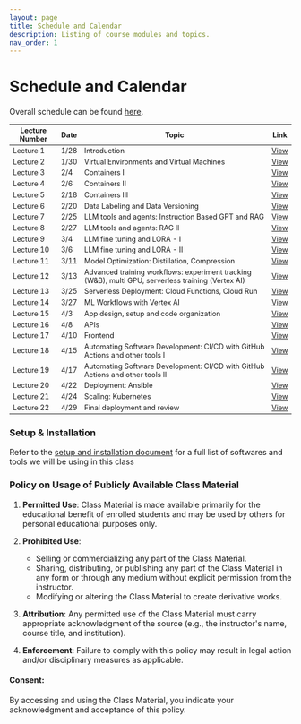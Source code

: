 ```yaml
---
layout: page
title: Schedule and Calendar
description: Listing of course modules and topics.
nav_order: 1
---
```


# Schedule and Calendar

Overall schedule can be found [here](https://docs.google.com/spreadsheets/d/e/2PACX-1vTbcn25ZbO8Q7hTe2gAPcAgkdBVWhzjll5WEN3nzQarXCDZl5Ujg-KdF_Lf2WW32w/pubhtml?gid=1824717664&single=true).
 <!-- and calendar [here](/assets/images/AC215Schedule.svg). -->
 

<style>
    table {
        font-size: 0.9em; /* Adjust the size as needed */
    }
</style>
 

| Lecture Number | Date  | Topic | Link |
| -------------- | ----- | ----- | ---- |
| Lecture 1      | 1/28  | Introduction | [View](https://drive.google.com/file/d/1Q9lifyRQ5uQnzLPsTGcNjK5lFWLZvJOB/view?usp=sharing) |
| Lecture 2      | 1/30  | Virtual Environments and Virtual Machines | [View](https://drive.google.com/file/d/15kcxeADzvL5knlDoxc9OOU3biHUmwKW3/view?usp=sharing) |
| Lecture 3      | 2/4   | Containers I | [View](../assets/lectures/lecture3/L03_containers_part1.pdf) |
| Lecture 4      | 2/6   | Containers II | [View](../assets/lectures/lecture4/L04_containers_part2.pdf) |
| Lecture 5      | 2/18  | Containers III | [View](../assets/lectures/lecture5/L05_container_workflow.pdf) |
| Lecture 6      | 2/20  | Data Labeling and Data Versioning | [View](../assets/lectures/lecture6/L06_data_labeling_data_version.pdf) |
| Lecture 7      | 2/25  | LLM tools and agents: Instruction Based GPT and RAG | [View](../assets/lectures/lecture7/L07-LLM1.pdf) |
| Lecture 8      | 2/27  | LLM tools and agents: RAG II | [View](../assets/lectures/lecture8/L08-LLM2.pdf) |
| Lecture 9      | 3/4   | LLM fine tuning and LORA - I | [View](../assets/lectures/lecture9/L09-FineTuning.pdf) |
| Lecture 10     | 3/6   | LLM fine tuning and LORA - II | [View](../assets/lectures/lecture9/L09-FineTuning.pdf) |
| Lecture 11     | 3/11  | Model Optimization: Distillation, Compression | [View](../assets/lectures/lecture11/L11_compression_techniques.pdf) |
| Lecture 12     | 3/13  | Advanced training workflows: experiment tracking (W&B), multi GPU, serverless training (Vertex AI) | [View](../assets/lectures/lecture12/L12_advanced_training.pdf) |
| Lecture 13     | 3/25  | Serverless Deployment: Cloud Functions, Cloud Run | [View](../assets/lectures/lecture13/L13_ml_cloud_function_cloud_run.pdf) |
| Lecture 14     | 3/27  | ML Workflows with Vertex AI | [View](../assets/lectures/lecture15/L15_vertex_ai_ml_workflow_management.pdf) |
| Lecture 15     | 4/3   | App design, setup and code organization | [View](../assets/lectures/lecture18/L18_app_development_implement.pdf) |
| Lecture 16     | 4/8   | APIs | [View](../assets/lectures/lecture18/L18_app_development_implement.pdf) |
| Lecture 17     | 4/10  | Frontend | [View](../assets/lectures/lecture18/L18_app_development_implement.pdf) |
| Lecture 18     | 4/15  | Automating Software Development: CI/CD with GitHub Actions and other tools I | [View](../assets/lectures/lecture16/L16_ContinuousIntegration.pdf) |
| Lecture 19     | 4/17  | Automating Software Development: CI/CD with GitHub Actions and other tools II | [View](../assets/lectures/lecture16/L16_ContinuousIntegration.pdf) |
| Lecture 20     | 4/22  | Deployment: Ansible | [View](../assets/lectures/lecture19/L19_ansible_operations.pdf) |
| Lecture 21     | 4/24  | Scaling: Kubernetes | [View](../assets/lectures/lecture20/L20_kubernetes_operations_scaling.pdf) |
| Lecture 22     | 4/29  | Final deployment and review | [View](../assets/lectures/lecture21/L21_operations_automation.pdf) |



 

### Setup & Installation

Refer to the [setup and installation document](https://docs.google.com/document/d/1ixys_vzy5msA1oqRc3-YDKxt-nhSSSv3at1z0qQk8-I/edit?usp=sharing) for a full list of softwares and tools we will be using in this class

### Policy on Usage of Publicly Available Class Material

1. **Permitted Use**: Class Material is made available primarily for the educational benefit of enrolled students and may be used by others for personal educational purposes only.

2. **Prohibited Use**: 
   - Selling or commercializing any part of the Class Material.
   - Sharing, distributing, or publishing any part of the Class Material in any form or through any medium without explicit permission from the instructor.
   - Modifying or altering the Class Material to create derivative works.

3. **Attribution**: Any permitted use of the Class Material must carry appropriate acknowledgment of the source (e.g., the instructor's name, course title, and institution).

4. **Enforcement**: Failure to comply with this policy may result in legal action and/or disciplinary measures as applicable.

#### Consent:

By accessing and using the Class Material, you indicate your acknowledgment and acceptance of this policy.

